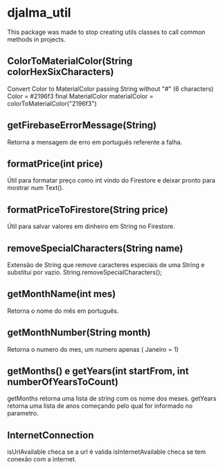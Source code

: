 # djalma_util

This package was made to stop creating utils classes to call common methods in projects.

## ColorToMaterialColor(String colorHexSixCharacters)

Convert Color to MaterialColor passing String without "#" (6 characters)
Color = #2196f3
final MaterialColor materialColor = colorToMaterialColor("2196f3")

## getFirebaseErrorMessage(String)

Retorna a mensagem de erro em português referente a falha.

## formatPrice(int price)

Útil para formatar preço como int vindo do Firestore e deixar pronto para mostrar num Text().

## formatPriceToFirestore(String price)

Útil para salvar valores em dinheiro em String no Firestore.


## removeSpecialCharacters(String name)

Extensão de String que remove caracteres especiais de uma String e substitui por vazio.
String.removeSpecialCharacters();

## getMonthName(int mes)

Retorna o nome do mês em português.

## getMonthNumber(String month)

Retorna o numero do mes, um numero apenas ( Janeiro = 1)

## getMonths() e getYears(int startFrom, int numberOfYearsToCount)

getMonths retorna uma lista de string com os nome dos meses.
getYears retorna uma lista de anos começando pelo qual for informado no parametro.

## InternetConnection

isUrlAvailable checa se a url é valida
isInternetAvailable checa se tem conexão com a internet.

